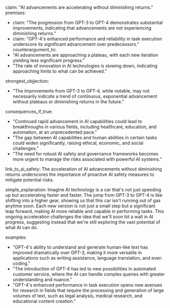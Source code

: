 claim: "AI advancements are accelerating without diminishing returns."
premises:
  - claim: "The progression from GPT-3 to GPT-4 demonstrates substantial improvements, indicating that advancements are not experiencing diminishing returns."
  - claim: "GPT-4's enhanced performance and reliability in task execution underscore its significant advancement over predecessors."
counterargument_to:
  - "AI advancements are approaching a plateau, with each new iteration yielding less significant progress."
  - "The rate of innovation in AI technologies is slowing down, indicating approaching limits to what can be achieved."

strongest_objjection:
  - "The improvements from GPT-3 to GPT-4, while notable, may not necessarily indicate a trend of continuous, exponential advancement without plateaus or diminishing returns in the future."

consequences_if_true:
  - "Continued rapid advancement in AI capabilities could lead to breakthroughs in various fields, including healthcare, education, and automation, at an unprecedented pace."
  - "The gap between AI capabilities and human abilities in certain tasks could widen significantly, raising ethical, economic, and social challenges."
  - "The need for robust AI safety and governance frameworks becomes more urgent to manage the risks associated with powerful AI systems."

link_to_ai_safety: The acceleration of AI advancements without diminishing returns underscores the importance of proactive AI safety measures to mitigate potential risks.

simple_explanation: Imagine AI technology is a car that's not just speeding up but accelerating faster and faster. The jump from GPT-3 to GPT-4 is like shifting into a higher gear, showing us that this car isn't running out of gas anytime soon. Each new version is not just a small step but a significant leap forward, making AI more reliable and capable in performing tasks. This ongoing acceleration challenges the idea that we'll soon hit a wall in AI progress, suggesting instead that we're still exploring the vast potential of what AI can do.

examples:
  - "GPT-4's ability to understand and generate human-like text has improved dramatically over GPT-3, making it more versatile in applications such as writing assistance, language translation, and even coding."
  - "The introduction of GPT-4 has led to new possibilities in automated customer service, where the AI can handle complex queries with greater understanding and nuance."
  - "GPT-4's enhanced performance in task execution opens new avenues for research in fields that require the processing and generation of large volumes of text, such as legal analysis, medical research, and educational content creation."
